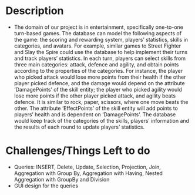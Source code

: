 # Description
- The domain of our project is in entertainment, specifically one-to-one turn-based games. The database can model the following aspects of the game: the scoring and rewarding system, players’ statistics, skills in categories, and avatars. For example, similar games to Street Fighter and Slay the Spire could use the database to help implement their turns and track players’ statistics. In each turn, players can select skills from three main categories: attack, defence and agility, and obtain points according to the properties of the categories. For instance, the player who picked attack would lose more points from their health if the other player picked defence, and the damage would depend on the attribute ‘DamagePoints’ of the skill entity; the player who picked agility would lose more points if the other player picked attack, and agility beats defence. It is similar to rock, paper, scissors, where one move beats the other. The attribute ‘EffectPoints’ of the skill entity will add points to players’ health and is dependent on ‘DamagePoints’. The database would keep track of the categories of the skills, players’ information and the results of each round to update players’ statistics.

# Challenges/Things Left to do
- Queries: INSERT, Delete, Update, Selection, Projection, Join, Aggregation with Group By, Aggregation with Having, Nested Aggregation with GroupBy and Division
- GUI design for the queries
